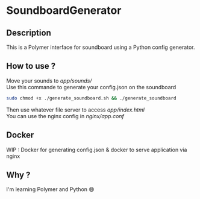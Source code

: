 # SoundboardGenerator

## Description
This is a Polymer interface for soundboard using a Python config generator.

## How to use ?
Move your sounds to _app/sounds/_  
Use this commande to generate your config.json on the soundboard  
```sh
sudo chmod +x ./generate_soundboard.sh && ./generate_soundboard
```
Then use whatever file server to access _app/index.html_  
You can use the nginx config in _nginx/app.conf_  

## Docker
WIP : Docker for generating config.json & docker to serve application via nginx

## Why ?
I'm learning Polymer and Python :smile: